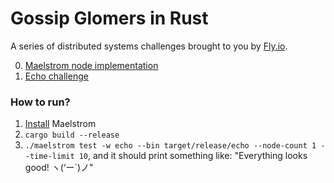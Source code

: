 # Gossip Glomers in Rust

A series of distributed systems challenges brought to you by [Fly.io](https://fly.io/dist-sys/).

0. [Maelstrom node implementation](node/README.md)
1. [Echo challenge](echo/README.md)

### How to run?
1. [Install](https://github.com/jepsen-io/maelstrom/blob/main/doc/01-getting-ready/index.md#installation) Maelstrom
2. `cargo build --release`
3. `./maelstrom test -w echo --bin target/release/echo --node-count 1 --time-limit 10`, and it should print something like: "Everything looks good! ヽ(‘ー`)ノ"